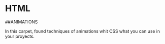 # HTML
##ANIMATIONS

In this carpet, found techniques of animations whit CSS what you can use in your proyects.
